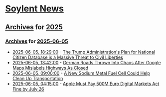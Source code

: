 # [Soylent News](../../../README.md)

## [Archives](../../index.md) for [2025](../index.md)

### [Archives](../../index.md) for [2025-06-05](index.md)

* [2025-06-05, 18:29:00](https://soylentnews.org/politics/article.pl?sid=25/06/04/1510212&from=rss) - [The Trump Administration's Plan for National Citizen Database is a Massive Threat to Civil Liberties](https://soylentnews.org/politics/article.pl?sid=25/06/04/1510212&from=rss)
* [2025-06-05, 13:42:00](https://soylentnews.org/article.pl?sid=25/06/04/156228&from=rss) - [German Roads Thrown Into Chaos After Google Maps Mislabels Highways As Closed](https://soylentnews.org/article.pl?sid=25/06/04/156228&from=rss)
* [2025-06-05, 09:00:00](https://soylentnews.org/article.pl?sid=25/06/04/0129202&from=rss) - [A New Sodium Metal Fuel Cell Could Help Clean Up Transportation](https://soylentnews.org/article.pl?sid=25/06/04/0129202&from=rss)
* [2025-06-05, 04:15:00](https://soylentnews.org/article.pl?sid=25/06/04/0117248&from=rss) - [Apple Must Pay 500M Euro Digital Markets Act Fine by July 26](https://soylentnews.org/article.pl?sid=25/06/04/0117248&from=rss)
